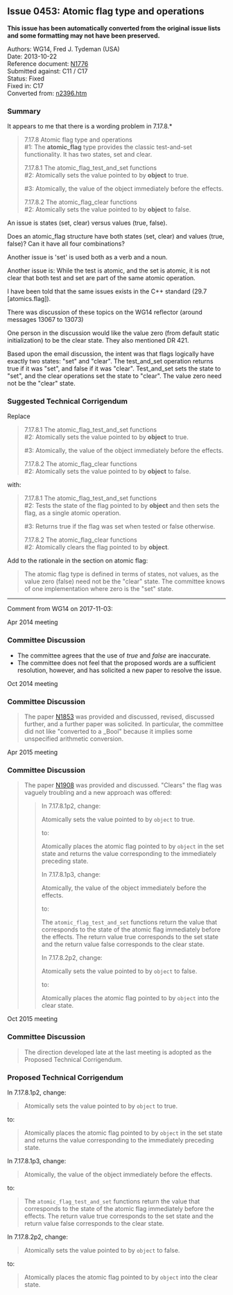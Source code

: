 ## Issue 0453: Atomic flag type and operations

**This issue has been automatically converted from the original issue lists and some formatting may not have been preserved.**

Authors: WG14, Fred J. Tydeman (USA)  
Date: 2013-10-22  
Reference document: [N1776](https://www.open-std.org/jtc1/sc22/wg14/www/docs/n1776.htm)  
Submitted against: C11 / C17  
Status: Fixed  
Fixed in: C17  
Converted from: [n2396.htm](https://www.open-std.org/jtc1/sc22/wg14/www/docs/n2396.htm)

### Summary

It appears to me that there is a wording problem in 7.17.8.\*

> 7.17.8 Atomic flag type and operations  
> #1: The **atomic\_flag** type provides the classic test-and-set functionality.
> It has two states, set and clear.
>
> 7.17.8.1 The atomic\_flag\_test\_and\_set functions  
> #2: Atomically sets the value pointed to by **object** to true.
>
> #3: Atomically, the value of the object immediately before the effects.
>
> 7.17.8.2 The atomic\_flag\_clear functions  
> #2: Atomically sets the value pointed to by **object** to false.

An issue is states (set, clear) versus values (true, false).

Does an atomic\_flag structure have both states (set, clear) and values (true,
false)? Can it have all four combinations?

Another issue is 'set' is used both as a verb and a noun.

Another issue is: While the test is atomic, and the set is atomic, it is not
clear that both test and set are part of the same atomic operation.

I have been told that the same issues exists in the C\+\+ standard (29.7
\[atomics.flag\]).

There was discussion of these topics on the WG14 reflector (around messages
13067 to 13073\)

One person in the discussion would like the value zero (from default static
initialization) to be the clear state. They also mentioned DR 421\.

Based upon the email discussion, the intent was that flags logically have
exactly two states: "set" and "clear". The test\_and\_set operation returns true
if it was "set", and false if it was "clear". Test\_and\_set sets the state to
"set", and the clear operations set the state to "clear". The value zero need
not be the "clear" state.

### Suggested Technical Corrigendum

Replace

> 7.17.8.1 The atomic\_flag\_test\_and\_set functions  
> #2: Atomically sets the value pointed to by **object** to true.
>
> #3: Atomically, the value of the object immediately before the effects.
>
> 7.17.8.2 The atomic\_flag\_clear functions  
> #2: Atomically sets the value pointed to by **object** to false.

with:

> 7.17.8.1 The atomic\_flag\_test\_and\_set functions  
> #2: Tests the state of the flag pointed to by **object** and then sets the flag,
> as a single atomic operation.
>
> #3: Returns true if the flag was set when tested or false otherwise.
>
> 7.17.8.2 The atomic\_flag\_clear functions  
> #2: Atomically clears the flag pointed to by **object**.

Add to the rationale in the section on atomic flag:

> The atomic flag type is defined in terms of states, not values, as the value
> zero (false) need not be the "clear" state. The committee knows of one
> implementation where zero is the "set" state.

---

Comment from WG14 on 2017-11-03:

Apr 2014 meeting

### Committee Discussion

* The committee agrees that the use of *true* and *false* are inaccurate.
* The committee does not feel that the proposed words are a sufficient resolution, however, and has solicited a new paper to resolve the issue.

Oct 2014 meeting

### Committee Discussion

> The paper [N1853](https://www.open-std.org/jtc1/sc22/wg14/www/docs/n1853.htm)
> was provided and discussed, revised, discussed further, and a further paper was
> solicited. In particular, the committee did not like "converted to a \_Bool"
> because it implies some unspecified arithmetic conversion.

Apr 2015 meeting

### Committee Discussion

> The paper [N1908](https://www.open-std.org/jtc1/sc22/wg14/www/docs/n1908.pdf)
> was provided and discussed. "Clears" the flag was vaguely troubling and a new
> approach was offered:
>
> > In 7.17.8.1p2, change:
> >
> > Atomically sets the value pointed to by `object` to true.
> >
> > to:
> >
> > Atomically places the atomic flag pointed to by `object` in the set state and
> > returns the value corresponding to the immediately preceding state.
> >
> > In 7.17.8.1p3, change:
> >
> > Atomically, the value of the object immediately before the effects.
> >
> > to:
> >
> > The `atomic_flag_test_and_set` functions return the value that corresponds to
> > the state of the atomic flag immediately before the effects. The return value
> > true corresponds to the set state and the return value false corresponds to the
> > clear state.
> >
> > In 7.17.8.2p2, change:
> >
> > Atomically sets the value pointed to by `object` to false.
> >
> > to:
> >
> > Atomically places the atomic flag pointed to by `object` into the clear state.

Oct 2015 meeting

### Committee Discussion

> The direction developed late at the last meeting is adopted as the Proposed
> Technical Corrigendum.

### Proposed Technical Corrigendum

In 7.17.8.1p2, change:

> Atomically sets the value pointed to by `object` to true.

to:

> Atomically places the atomic flag pointed to by `object` in the set state and
> returns the value corresponding to the immediately preceding state.

In 7.17.8.1p3, change:

> Atomically, the value of the object immediately before the effects.

to:

> The `atomic_flag_test_and_set` functions return the value that corresponds to
> the state of the atomic flag immediately before the effects. The return value
> true corresponds to the set state and the return value false corresponds to the
> clear state.

In 7.17.8.2p2, change:

> Atomically sets the value pointed to by `object` to false.

to:

> Atomically places the atomic flag pointed to by `object` into the clear state.
